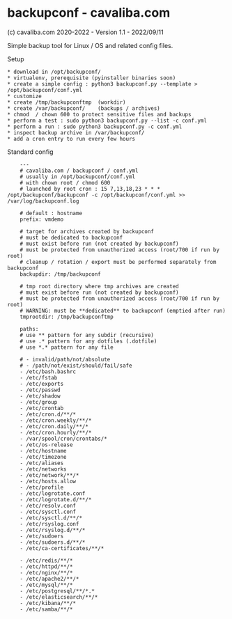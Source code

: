 backupconf - cavaliba.com
=========================

(c) cavaliba.com 2020-2022  - Version 1.1 - 2022/09/11

Simple backup tool for Linux / OS and related config files.


Setup

    * download in /opt/backupconf/
    * virtualenv, prerequisite (pyinstaller binaries soon)
    * create a simple config : python3 backupconf.py --template > /opt/backupconf/conf.yml
    * customize
    * create /tmp/backupconftmp  (workdir)
    * create /var/backupconf/    (backups / archives)
    * chmod  / chown 600 to protect sensitive files and backups
    * perform a test : sudo python3 backupconf.py --list -c conf.yml
    * perform a run : sudo python3 backupconf.py -c conf.yml
    * inspect backup archive in /var/backupconf/
    * add a cron entry to run every few hours



Standard config


        ---
        # cavaliba.com / backupconf / conf.yml
        # usually in /opt/backupconf/conf.yml
        # with chown root / chmod 600
        # launched by root cron : 15 7,13,18,23 * * * /opt/backupconf/backupconf -c /opt/backupconf/conf.yml >> /var/log/backupconf.log

        # default : hostname
        prefix: vmdemo

        # target for archives created by backupconf
        # must be dedicated to backupconf
        # must exist before run (not created by backupconf)
        # must be protected from unauthorized access (root/700 if run by root)
        # cleanup / rotation / export must be performed separately from backupconf
        backupdir: /tmp/backupconf

        # tmp root directory where tmp archives are created 
        # must exist before run (not created by backupconf)
        # must be protected from unauthorized access (root/700 if run by root)
        # WARNING: must be **dedicated** to backupconf (emptied after run)
        tmprootdir: /tmp/backupconftmp

        paths:
        # use ** pattern for any subdir (recursive)
        # use .* pattern for any dotfiles (.dotfile)
        # use *.* pattern for any file

        # - invalid/path/not/absolute
        # - /path/not/exist/should/fail/safe
        - /etc/bash.bashrc
        - /etc/fstab
        - /etc/exports
        - /etc/passwd
        - /etc/shadow
        - /etc/group
        - /etc/crontab
        - /etc/cron.d/**/*
        - /etc/cron.weekly/**/*
        - /etc/cron.daily/**/*
        - /etc/cron.hourly/**/*
        - /var/spool/cron/crontabs/*
        - /etc/os-release
        - /etc/hostname
        - /etc/timezone
        - /etc/aliases
        - /etc/networks
        - /etc/network/**/*
        - /etc/hosts.allow
        - /etc/profile
        - /etc/logrotate.conf
        - /etc/logrotate.d/**/*
        - /etc/resolv.conf
        - /etc/sysctl.conf
        - /etc/sysctl.d/**/*
        - /etc/rsyslog.conf
        - /etc/rsyslog.d/**/*
        - /etc/sudoers
        - /etc/sudoers.d/**/*
        - /etc/ca-certificates/**/*

        - /etc/redis/**/*
        - /etc/httpd/**/*
        - /etc/nginx/**/*
        - /etc/apache2/**/*
        - /etc/mysql/**/*
        - /etc/postgresql/**/*.*
        - /etc/elasticsearch/**/*
        - /etc/kibana/**/*
        - /etc/samba/**/*

